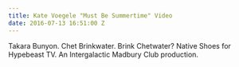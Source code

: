 ```yaml
---
title: Kate Voegele "Must Be Summertime" Video
date: 2016-07-13 16:51:00 Z
---
```


Takara Bunyon. Chet Brinkwater. Brink Chetwater? Native Shoes for Hypebeast TV. An Intergalactic Madbury Club production.